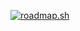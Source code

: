 <a href="https://roadmap.sh"><img src="https://roadmap.sh/card/wide/667c1078c19525099e87a994?variant=dark&roadmaps=frontend%2Creact%2Cbackend%2Cjavascript" alt="roadmap.sh"/></a>
